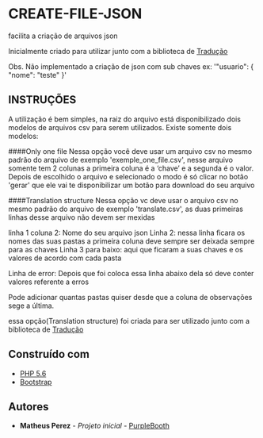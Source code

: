 # CREATE-FILE-JSON

facilita a criação de arquivos json 

Inicialmente criado para utilizar junto com a biblioteca de [Tradução](#)

Obs. Não implementado a criação de json com sub chaves ex: 
'"usuario": {
    "nome": "teste"
  }'


## INSTRUÇÕES

A utilização é bem simples, na raiz do arquivo está disponibilizado dois modelos de arquivos csv para serem utilizados.
Existe somente dois modelos:  

####Only one file
Nessa opção você deve usar um arquivo csv no mesmo padrão do arquivo de exemplo 'exemple_one_file.csv',
nesse arquivo somente tem 2 colunas a primeira coluna é a ‘chave’ e a segunda é o valor.
Depois de escolhido o arquivo e selecionado o modo é só clicar no botão 'gerar'
que ele vai te disponibilizar um botão para download do seu arquivo

####Translation structure
Nessa opção vc deve usar o arquivo csv no  mesmo padrão do arquivo de exemplo 'translate.csv', 
as duas primeiras linhas desse arquivo não devem ser mexidas 

linha 1 coluna 2: Nome do seu arquivo json 
Linha 2: nessa linha ficara os nomes das suas pastas a primeira coluna deve sempre ser deixada
sempre para as chaves
Linha 3 para baixo: aqui que ficaram a suas chaves e os valores de acordo com cada pasta

Linha de error: Depois que foi coloca essa linha abaixo dela só deve conter valores referente a 
erros

Pode adicionar quantas pastas quiser desde que a coluna de observações sege a última.

essa opção(Translation structure) foi criada para ser utilizado junto com a biblioteca de 
[Tradução](#)


## Construído com

* [PHP 5.6](http://php.net)
* [Bootstrap](https://getbootstrap.com/)


## Autores

* **Matheus Perez** - *Projeto inicial* - [PurpleBooth](https://github.com/Matheus-Perez)
